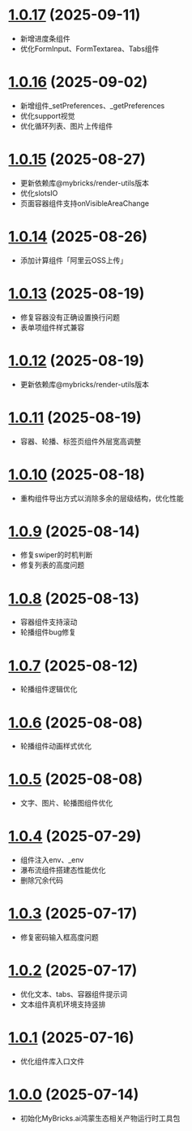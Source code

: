 # [1.0.17](https://github.com/mybricks/comlib-harmony-normal/compare/c5cdd3d..00bb3fe) (2025-09-11)
- 新增进度条组件
- 优化FormInput、FormTextarea、Tabs组件

# [1.0.16](https://github.com/mybricks/comlib-harmony-normal/compare/94fd708..e4f6a03) (2025-09-02)
- 新增组件_setPreferences、_getPreferences
- 优化support视觉
- 优化循环列表、图片上传组件

# [1.0.15](https://github.com/mybricks/comlib-harmony-normal/compare/63c3c46..78e5f4e) (2025-08-27)
- 更新依赖库@mybricks/render-utils版本
- 优化slotsIO
- 页面容器组件支持onVisibleAreaChange

# [1.0.14](https://github.com/mybricks/comlib-harmony-normal/compare/f4fb9be..69e06b6) (2025-08-26)
- 添加计算组件「阿里云OSS上传」

# [1.0.13](https://github.com/mybricks/comlib-harmony-normal/compare/9f27abf..2558369) (2025-08-19)
- 修复容器没有正确设置换行问题
- 表单项组件样式兼容

# [1.0.12](https://github.com/mybricks/comlib-harmony-normal/compare/6acc435..c459be5) (2025-08-19)
- 更新依赖库@mybricks/render-utils版本

# [1.0.11](https://github.com/mybricks/comlib-harmony-normal/compare/6acc435..c459be5) (2025-08-19)
- 容器、轮播、标签页组件外层宽高调整

# [1.0.10](https://github.com/mybricks/comlib-harmony-normal/compare/ba07bde..d6eb926) (2025-08-18)
- 重构组件导出方式以消除多余的层级结构，优化性能

# [1.0.9](https://github.com/mybricks/comlib-harmony-normal/compare/f189fee..99c73bb) (2025-08-14)
- 修复swiper的时机判断
- 修复列表的高度问题

# [1.0.8](https://github.com/mybricks/comlib-harmony-normal/compare/46622a7..8d773e8) (2025-08-13)
- 容器组件支持滚动
- 轮播组件bug修复

# [1.0.7](https://github.com/mybricks/comlib-harmony-normal/compare/f0d6f36..23bbb1f) (2025-08-12)
- 轮播组件逻辑优化

# [1.0.6](https://github.com/mybricks/comlib-harmony-normal/compare/9cbe31e..2b822f8) (2025-08-08)
- 轮播组件动画样式优化

# [1.0.5](https://github.com/mybricks/comlib-harmony-normal/compare/e04e289..9fb7f9a) (2025-08-08)
- 文字、图片、轮播图组件优化

# [1.0.4](https://github.com/mybricks/comlib-harmony-normal/compare/d0ccfef..d073b04) (2025-07-29)
- 组件注入env、_env
- 瀑布流组件搭建态性能优化
- 删除冗余代码

# [1.0.3](https://github.com/mybricks/comlib-harmony-normal/compare/e1b5d06..c32796e) (2025-07-17)
- 修复密码输入框高度问题

# [1.0.2](https://github.com/mybricks/comlib-harmony-normal/compare/939f2ed..c32796e) (2025-07-17)
- 优化文本、tabs、容器组件提示词
- 文本组件真机环境支持竖排

# [1.0.1](https://github.com/mybricks/comlib-harmony-normal/compare/ddea717..939f2ed) (2025-07-16)
- 优化组件库入口文件

# [1.0.0](https://github.com/mybricks/comlib-harmony-normal) (2025-07-14)
- 初始化MyBricks.ai鸿蒙生态相关产物运行时工具包
